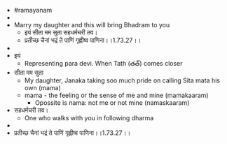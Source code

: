 - #ramayanam
-
- Marry my daughter and this will bring Bhadram to you
	- इयं सीता मम सुता सहधर्मचरी तव।
	- प्रतीच्छ चैनां भद्रं ते पाणिं गृह्णीष्व पाणिना।।1.73.27।।
-
- इयं
	- Representing para devi. When Tath (తత్) comes closer
- सीता मम सुता
	- My daughter, Janaka taking soo much pride on calling Sita mata his own (mama)
	- mama - the feeling or the sense of me and mine (mamakaaram)
		- Opossite is nama: not me or not mine (namaskaaram)
- सहधर्मचरी तव।
	- One who walks with you in following dharma
-
- प्रतीच्छ चैनां भद्रं ते पाणिं गृह्णीष्व पाणिना।।1.73.27।।